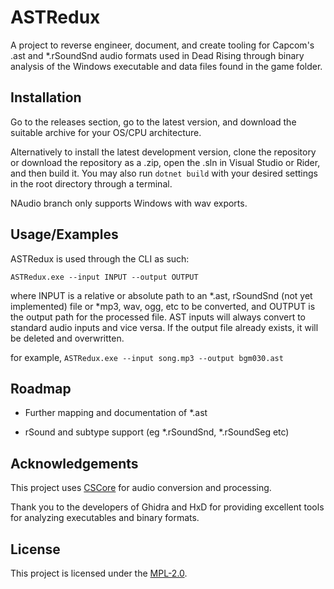 # ASTRedux

A project to reverse engineer, document, and create tooling for Capcom's .ast and *.rSoundSnd audio formats used in Dead Rising through binary analysis of the Windows executable and data files found in the game folder.

## Installation

Go to the releases section, go to the latest version, and download the suitable archive for your OS/CPU architecture.

Alternatively to install the latest development version, clone the repository or download the repository as a .zip, open the .sln in Visual Studio or Rider, and then build it. 
You may also run `dotnet build` with your desired settings in the root directory through a terminal.

NAudio branch only supports Windows with wav exports.

## Usage/Examples

ASTRedux is used through the CLI as such:

`ASTRedux.exe --input INPUT --output OUTPUT`

where INPUT is a relative or absolute path to an *.ast, rSoundSnd (not yet implemented) file or *mp3, wav, ogg, etc to be converted, and OUTPUT is the output path for the processed file. AST inputs will always convert to standard audio inputs and vice versa. If the output file already exists, it will be deleted and overwritten.

for example, `ASTRedux.exe --input song.mp3 --output bgm030.ast`

## Roadmap

- Further mapping and documentation of *.ast

- rSound and subtype support (eg *.rSoundSnd, *.rSoundSeg etc)

## Acknowledgements

This project uses [CSCore](https://github.com/filoe/cscore) for audio conversion and processing.

Thank you to the developers of Ghidra and HxD for providing excellent tools for analyzing executables and binary formats.

## License

This project is licensed under the [MPL-2.0](https://www.mozilla.org/en-US/MPL/2.0/).
